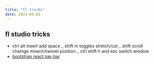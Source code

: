 ```yaml
---
title: "fl tricks"
date: 2023-04-03
---
```


## fl studio tricks
- ctrl alt insert add space
_ shift m toggles stretch/cut
_ shift scroll chamge mixer/channel position
_ ctrl shift h and esc switch window
- [bootstrap react nav bar](https://youtu.be/DTPERO1bl7w)
